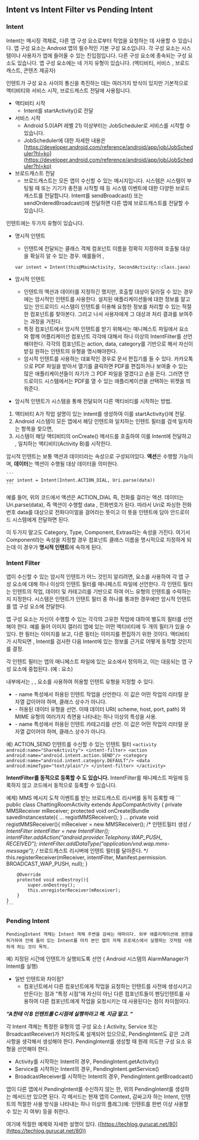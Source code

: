 ## Intent vs Intent Filter vs Pending Intent

### Intent

Intent는 메시징 객체로, 다른 앱 구성 요소로부터 작업을 요청하는 데 사용할 수 있습니다. 앱 구성 요소는 Android 앱의 필수적인 기본 구성 요소입니다. 각 구성 요소는 시스템이나 사용자가 앱에 들어올 수 있는 진입점입니다. 다른 구성 요소에 종속되는 구성 요소도 있습니다. 앱 구성 요소에는 네 가지 유형이 있습니다. (액티비티, 서비스 , 브로드 캐스트, 콘텐츠 제공자)

인텐트가 구성 요소 사이의 통신을 촉진하는 데는 여러가지 방식이 있지만 기본적으로 액티비티와 서비스 시작, 브로드캐스트 전달에 사용됩니다.

- 액티비티 시작
    - Intent를 startActivity()로 전달
- 서비스 시작
    - Android 5.0(API 레벨 21) 이상부터는 JobScheduler로 서비스를 시작할 수 있습니다.
    - JobScheduler에 대한 자세한 내용은 [https://developer.android.com/reference/android/app/job/JobScheduler?hl=ko](https://developer.android.com/reference/android/app/job/JobScheduler?hl=ko)
- 브로드캐스트 전달
    - 브로드캐스트는 모든 앱이 수신할 수 있는 메시지입니다. 시스템은 시스템이 부팅될 때 또는 기기가 충전을 시작할 때 등 시스템 이벤트에 대한 다양한 브로드캐스트를 전달합니다. Intent를 sendBroadcast() 또는 sendOrderedBroadcast()에 전달하면 다른 앱에 브로드캐스트를 전달할 수 있습니다.

인텐트에는 두가지 유형이 있습니다.

- 명시적 인텐트
    - 인텐트에 전달되는 클래스 객체 컴포넌트 이름을 정확히 지정하여 호출될 대상을 확실히 알 수 있는 경우. 예를들어 ,
    ```
    var intent = Intent(this@MainActivity, SecondActivity::class.java)
    ``` 

- 암시적 인텐트
    - 인텐트의 액션과 데이터를 지정하긴 했지만, 호출할 대상이 달라질 수 있는 경우에는 암시적인 인텐트를 사용한다. 설치된 애플리케이션들에 대한 정보를 알고있는 안드로이드 시스템이 인텐트를 이용해 요청한 정보를 처리할 수 있는 적절한 컴포넌트를 찾아본다. 그리고 나서 사용자에게 그 대상과 처리 결과를 보여주는 과정을 거친다.
    - 특정 컴포넌트에서 암시적 인텐트를 받기 위해서는 매니페스트 파일에서 요소와 함께 어플리케이션 컴포넌트 각각에 대해서 하나 이상의 IntentFilter를 선언해야한다. 각각의 컴포넌트는 action, data, category를 기반으로 해서 자신이 받길 원하는 인텐트의 유형을 명시해야한다.
    - 암시적 인텐트를 사용하는 대표적인 경우로 문서 편집기를 들 수 있다. 카카오톡으로 PDF 파일을 받아서 열기를 클릭하면 PDF를 편집하거나 보여줄 수 있는 많은 애플리케이션들이 자기가 그 PDF 파일을 열겠다고 손을 든다. 그러면 안드로이드 시스템에서는 PDF를 열 수 있는 애플리케이션을 선택하는 위젯을 띄워준다.

- 암시적 인텐트가 시스템을 통해 전달되어 다른 액티비티를 시작하는 방법.

1. 액티비티 A가 작업 설명이 있는 Intent를 생성하여 이를 startActivity()에 전달.
2. Android 시스템이 모든 앱에서 해당 인텐트와 일치하는 인텐트 필터를 검색 일치하는 항목을 찾으면,
3. 시스템이 해당 액티비티의 onCreate() 메서드를 호출하여 이를 Intent에 전달하고 , 일치하는 액티비티(Activity B)를 시작한다.

암시적 인텐트는 보통 액션과 데이터라는 속성으로 구성되어있다. **액션**은 수행할 기능이며, **데이터**는 액션이 수행될 대상 데이터을 의미한다.

    ```
    var intent = Intent(Intent.ACTION_DIAL, Uri.parse(data))
    ```    

예를 들어, 위의 코드에서 액션은 ACTION_DIAL 즉, 전화를 걸라는 액션. 데이터는 Uri.parse(data), 즉 액션이 수행할 data , 전화번호가 된다. 따라서 Uri로 파싱한 전화번호 data를 대상으로 전화다이얼을 걸어라는 뜻이고 이 뜻을 인텐트에 담아 안드로이드 시스템에게 전달하면 된다.

이 두가지 말고도 Category, Type, Component, Extras라는 속성을 가진다. 여기서 Component라는 속성을 지정할 경우 컴포넌트 클래스 이름을 명시적으로 지정하게 되는데 이 경우가 **명시적 인텐트**에 속하게 된다.



### Intent Filter
앱이 수신할 수 있는 암시적 인텐트가 어느 것인지 알리려면, <intent-filter>요소를 사용하여 각 앱 구성 요소에 대해 하나 이상의 인텐트 필터를 매니페스트 파일에 선언한다. 각 인텐트 필터는 인텐트의 작업, 데이터 및 카테고리를 기반으로 하여 어느 유형의 인텐트를 수락하는지 지정한다. 시스템은 인텐트가 인텐트 필터 중 하나를 통과한 경우에만 암시적 인텐트를 앱 구성 요소에 전달한다.

앱 구성 요소는 자신이 수행할 수 있는 각각의 고유한 작업에 대하여 별도의 필터를 선언해야 한다. 예를 들어 이미지 갤러리 앱에 있는 어떤 액티비티에 두 개의 필터가 있을 수 있다. 한 필터는 이미지를 보고, 다른 필터는 이미지를 편집하기 위한 것이다. 액티비티가 시작되면 , Intent를 검사한 다음 Intent에 있는 정보를 근거로 어떻게 동작할 것인지를 결정.

각 인텐트 필터는 앱의 매니페스트 파일에 있는 <intent-filter> 요소에서 정의하고, 이는 대응되는 앱 구성 요소에 중첩된다. (예 : <activity> 요소)

<intent-filter> 내부에서는 <action>, <data>, <category> 요소를 사용하여 허용할 인텐트 유형을 지정할 수 있다.

- <action>
    - name 특성에서 허용된 인텐트 작업을 선언한다. 이 값은 어떤 작업의 리터럴 문자열 값이어야 하며, 클래스 상수가 아니다.
- <data>
    - 허용된 데이터 유형을 선언. 이때 데이터 URI( scheme, host, port, path) 와 MIME 유형의 여러가지 측면을 나타내는 하나 이상의 특성을 사용.
- <category>
    - name 특성에서 허용된 인텐트 카테고리를 선언. 이 값은 어떤 작업의 리터럴 문자열 값이어야 하며, 클래스 상수가 아니다.

예) ACTION_SEND 인텐트를 수신할 수 있는 인텐트 필터
    ```
    <activity android:name="ShareActivity">
        <intent-filter>
            <action android:name="android.intent.action.SEND"/>
            <category android:name="android.intent.category.DEFAULT"/>
            <data android:mimeType="text/plain"/>
        </intent-filter>
    </activity>
    ```    

**IntentFilter를 동적으로 등록할 수 도 있습니다.** IntentFilter를 매니페스트 파일에 등록하지 않고 코드에서 동적으로 등록할 수 있습니다.

예제) MMS 메시지 도착 이벤트를 받는 브로드캐스트 리시버를 동적 등록할 때
    ```
    public class ChattingRoomActivity extends AppCompatActivity {
    	private MMSReceiver mReceiver;
    	protected void onCreate(Bundle savedInstancestate){
    		…
    		registMMSReceiver();
    }
    	…
    	private void registMMSReceiver(){
    		mReceiver = new MMSReceiver();
    		/* 인텐트필터 생성 */    
    		IntentFilter intentFilter = new IntentFilter();
    		intentFilter.addAction(“android.provider.Telephony.WAP_PUSH_
    RECEIVED”);
    intentFilter.addDataType(“application/vnd.wap.mms-message”);
    /* 브로드캐스트 리시버에 인텐트 필터를 달아준다. */
    this.registerReceiver(mReceiver, intentFilter, Manifest.permission.
    BROADCAST_WAP_PUSH, null);
    	}
    	
    	@Override
    	protected void onDestroy(){
    		super.onDestroy();
    		this.unregisterReceiver(mReceiver);
    	}
    }
    ```

### Pending Intent

    PendingIntent 객체는 Intent 객체 주변을 감싸는 래퍼이다. 외부 애플리케이션에 권한을 허가하여 안에 들어 있는 Intent를 마치 본인 앱의 자체 프로세스에서 실행하는 것처럼 사용하게 하는 것이 목적.

예) 지정된 시간에 인텐트가 실행되도록 선언 ( Android 시스템의 AlarmManager가 Intent를 실행)

- 일반 인텐트와 차이점?
    - 컴포넌트에서 다른 컴포넌트에게 작업을 요청하는 인텐트를 사전에 생성시키고 만든다는 점과 “특정 시점”에 자신이 아닌 다른 컴포넌트들이 펜딩인텐트를 사용하여 다른 컴포넌트에게 작업을 요청시키는 데 사용된다는 점이 차이점이다.

***“A한테 이 B 인텐트를 C시점에 실행하라고 해. 지금 말고. “***

각 Intent 객체는 특정한 유형의 앱 구성 요소 ( Activity, Service 또는 BroadcastReceiver)가 처리하도록 설계되어 있으므로, PendingIntent도 같은 고려사항을 생각해서 생성해야 한다. PendingIntent를 생성할 때 원래 의도한 구성 요소 유형을 선언해야 한다.

- Activity를 시작하는 Intent의 경우, PendingIntent.getActivity()
- Service를 시작하는 Intent의 경우, PendingIntent.getService()
- BroadcastReceiver를 시작하는 Intent의 경우, PendingIntent.getBroadcast()

앱이 다른 앱에서 PendingIntent를 수신하지 않는 한, 위의 PendingIntent를 생성하는 메서드만 있으면 된다. 각 메서드는 현재 앱의 Context, 감싸고자 하는 Intent, 인텐트의 적절한 사용 방식을 나타내는 하나 이상의 플래그(예: 인텐트를 한번 이상 사용할 수 있는 지 여부) 등을 취한다.

여기에 적절한 예제와 자세한 설명이 있다. ([https://techlog.gurucat.net/80](https://techlog.gurucat.net/80))
